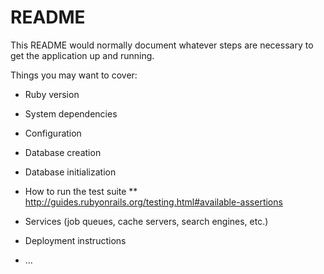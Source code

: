 # README

This README would normally document whatever steps are necessary to get the
application up and running.

Things you may want to cover:

* Ruby version

* System dependencies

* Configuration

* Database creation

* Database initialization

* How to run the test suite
** http://guides.rubyonrails.org/testing.html#available-assertions

* Services (job queues, cache servers, search engines, etc.)

* Deployment instructions

* ...
